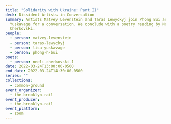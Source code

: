 ```yaml
---
title: "Solidarity with Ukraine: Part II"
deck: Dissident Artists in Conversation
summary: Artists Matvey Levenstein and Taras Lewyckyj join Phong Bui and Lisa
  Yuskavage for a conversation. We conclude with a poetry reading by Neeli
  Cherkovski.
people:
  - person: matvey-levenstein
  - person: taras-lewyckyj
  - person: lisa-yuskavage
  - person: phong-h-bui
poets:
  - person: neeli-cherkovski-1
date: 2022-03-24T13:00:00-0500
end_date: 2022-03-24T14:30:00-0500
series: ""
collections:
  - common-ground
event_organizer:
  - the-brooklyn-rail
event_producer:
  - the-brooklyn-rail
event_platform:
  - zoom
---
```

